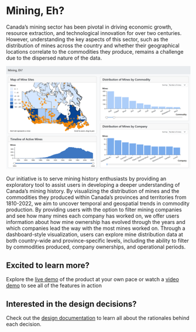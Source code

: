 # Mining, Eh?  

Canada’s mining sector has been pivotal in driving economic growth, resource extraction, and technological innovation for over two centuries. However, understanding the key aspects of this sector, such as the distribution of mines across the country and whether their geographical locations correlate to the commodities they produce, remains a challenge due to the dispersed nature of the data.

![thumbnail](https://github.com/jamiema1/Mining-Eh/blob/main/images/thumbnail.png)

Our initiative is to serve mining history enthusiasts by providing an exploratory tool to assist users in developing a deeper understanding of Canada’s mining history. By visualizing the distribution of mines and the commodities they produced within Canada’s provinces and territories from 1810-2022, we aim to uncover temporal and geospatial trends in commodity production. By providing users with the option to filter mining companies and see how many mines each company has worked on, we offer users information about how mine ownership has evolved through the years and which companies lead the way with the most mines worked on. Through a dashboard-style visualization, users can explore mine distribution data at both country-wide and province-specific levels, including the ability to filter by commodities produced, company ownerships, and operational periods.

## Excited to learn more?

Explore the [live demo](https://jamiema1.github.io/Mining-Eh/) of the product at your own pace or watch a [video demo](https://youtu.be/XKTumtTmjnw) to see all of the features in action

## Interested in the design decisions?

Check out the [design documentation](https://github.com/jamiema1/Mining-Eh/blob/main/Design%20Documentation.pdf) to learn all about the rationales behind each decision.
